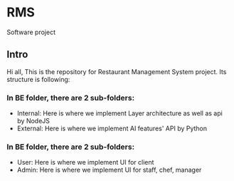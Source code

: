 # RMS
Software project

## Intro
Hi all,
This is the repository for Restaurant Management System project. Its structure is following:
### In BE folder, there are 2 sub-folders:
- Internal: Here is where we implement Layer architecture as well as api by NodeJS
- External: Here is where we implement AI features' API by Python
### In BE folder, there are 2 sub-folders:
- User: Here is where we implement UI for client
- Admin: Here is where we implement UI for staff, chef, manager